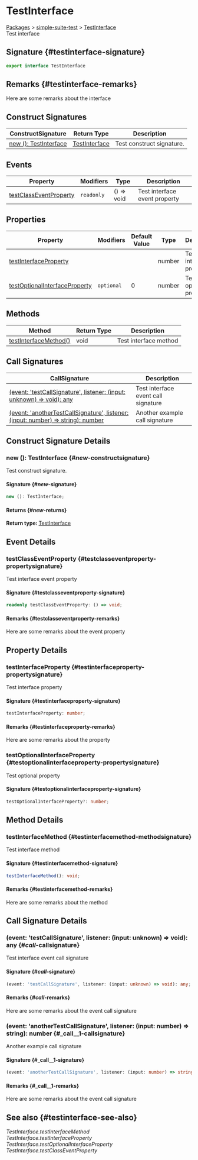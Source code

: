 # TestInterface

[Packages](./) > [simple-suite-test](./simple-suite-test) > [TestInterface](./simple-suite-test/testinterface-interface)  
Test interface  

## Signature {#testinterface-signature}

```typescript
export interface TestInterface
```

## Remarks {#testinterface-remarks}

Here are some remarks about the interface  

## Construct Signatures


| ConstructSignature | Return Type | Description |
|  --- | --- | --- |
|  [new (): TestInterface](./simple-suite-test/testinterface-interface#_new_-constructsignature) | [TestInterface](./simple-suite-test/testinterface-interface) | Test construct signature. |

## Events


| Property | Modifiers | Type | Description |
|  --- | --- | --- | --- |
|  [testClassEventProperty](./simple-suite-test/testinterface-interface#testclasseventproperty-propertysignature) | <code>readonly</code> | () => void | Test interface event property |

## Properties


| Property | Modifiers | Default Value | Type | Description |
|  --- | --- | --- | --- | --- |
|  [testInterfaceProperty](./simple-suite-test/testinterface-interface#testinterfaceproperty-propertysignature) |  |  | number | Test interface property |
|  [testOptionalInterfaceProperty](./simple-suite-test/testinterface-interface#testoptionalinterfaceproperty-propertysignature) | <code>optional</code> | 0 | number | Test optional property |

## Methods


| Method | Return Type | Description |
|  --- | --- | --- |
|  [testInterfaceMethod()](./simple-suite-test/testinterface-interface#testinterfacemethod-methodsignature) | void | Test interface method |

## Call Signatures


| CallSignature | Description |
|  --- | --- |
|  [(event: 'testCallSignature', listener: (input: unknown) =&gt; void): any](./simple-suite-test/testinterface-interface#_call_-callsignature) | Test interface event call signature |
|  [(event: 'anotherTestCallSignature', listener: (input: number) =&gt; string): number](./simple-suite-test/testinterface-interface#_call__1-callsignature) | Another example call signature |

## Construct Signature Details

### new (): TestInterface {#_new_-constructsignature}

Test construct signature.  

#### Signature {#_new_-signature}

```typescript
new (): TestInterface;
```

#### Returns {#_new_-returns}

<b>Return type: </b>[TestInterface](./simple-suite-test/testinterface-interface)  

## Event Details

### testClassEventProperty {#testclasseventproperty-propertysignature}

Test interface event property  

#### Signature {#testclasseventproperty-signature}

```typescript
readonly testClassEventProperty: () => void;
```

#### Remarks {#testclasseventproperty-remarks}

Here are some remarks about the event property  

## Property Details

### testInterfaceProperty {#testinterfaceproperty-propertysignature}

Test interface property  

#### Signature {#testinterfaceproperty-signature}

```typescript
testInterfaceProperty: number;
```

#### Remarks {#testinterfaceproperty-remarks}

Here are some remarks about the property  

### testOptionalInterfaceProperty {#testoptionalinterfaceproperty-propertysignature}

Test optional property  

#### Signature {#testoptionalinterfaceproperty-signature}

```typescript
testOptionalInterfaceProperty?: number;
```

## Method Details

### testInterfaceMethod {#testinterfacemethod-methodsignature}

Test interface method  

#### Signature {#testinterfacemethod-signature}

```typescript
testInterfaceMethod(): void;
```

#### Remarks {#testinterfacemethod-remarks}

Here are some remarks about the method  

## Call Signature Details

### (event: 'testCallSignature', listener: (input: unknown) => void): any {#_call_-callsignature}

Test interface event call signature  

#### Signature {#_call_-signature}

```typescript
(event: 'testCallSignature', listener: (input: unknown) => void): any;
```

#### Remarks {#_call_-remarks}

Here are some remarks about the event call signature  

### (event: 'anotherTestCallSignature', listener: (input: number) => string): number {#_call__1-callsignature}

Another example call signature  

#### Signature {#_call__1-signature}

```typescript
(event: 'anotherTestCallSignature', listener: (input: number) => string): number;
```

#### Remarks {#_call__1-remarks}

Here are some remarks about the event call signature  

## See also {#testinterface-see-also}

<i>TestInterface.testInterfaceMethod</i>  
<i>TestInterface.testInterfaceProperty</i>  
<i>TestInterface.testOptionalInterfaceProperty</i>  
<i>TestInterface.testClassEventProperty</i>  

